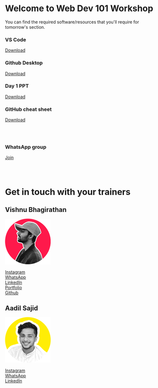 # Welcome to Web Dev 101 Workshop

You can find the required software/resources that you'll require for tomorrow's section.

### VS Code

[Download](https://code.visualstudio.com/download)

### Github Desktop

[Download](https://desktop.github.com/)

### Day 1 PPT

[Download](https://github.com/Viz38/Web-Dev-101-Resources/raw/main/Day%201.pptx)

### GitHub cheat sheet

[Download](https://education.github.com/git-cheat-sheet-education.pdf)

<br/>


<br/>


### WhatsApp group

[Join](https://chat.whatsapp.com/KHzmlPAN5Kl1reaOPh9lTp)


<br/>


<br/>


# Get in touch with your trainers

## Vishnu Bhagirathan

![CPR](https://github.com/Viz38/Web-Dev-101-Resources/blob/gh-pages/viz.png)

[Instagram](https://instagram.com/wish_new8)<br/>
[WhatsApp](https://wa.me/+918848752606)<br/>
[LinkedIn](https://linkedin.com/wishnew8)<br/>
[Portfolio](https://wish-new.me)<br/>
[Github](https://github.com/Viz38)

## Aadil Sajid

![CPR](https://github.com/Viz38/Web-Dev-101-Resources/blob/gh-pages/a331.png)

[Instagram](https://instagram.com/aad33l)<br/>
[WhatsApp](https://wa.me/+917012793338)<br/>
[LinkedIn](Linkedin.com/aad33l)

